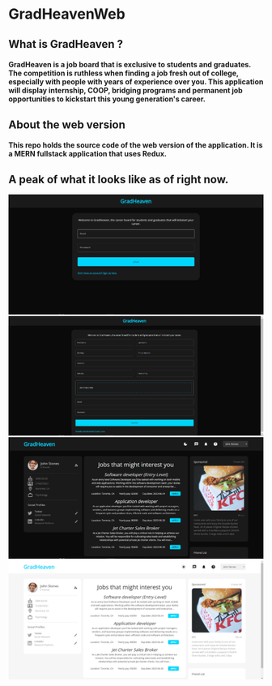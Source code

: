 # GradHeavenWeb

## What is GradHeaven ?
#### GradHeaven is a job board that is exclusive to students and graduates. The competition is ruthless when finding a job fresh out of college, especially with people with years of experience over you. This application will display internship, COOP, bridging programs and permanent job opportunities to kickstart this young generation's career.

## About the web version
#### This repo holds the source code of the web version of the application. It is a MERN fullstack application that uses Redux.

## A peak of what it looks like as of right now.

![](images/login.PNG)
![](images/register.PNG)
![](images/homepage.PNG)
![](images/homepageLightMode.PNG)

